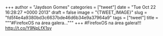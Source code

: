 
+++
author = "Jaydson Gomes"
categories = ["tweet"]
date = "Tue Oct 22 16:28:27 +0000 2013"
draft = false
image = "{TWEET_IMAGE}"
slug = "fd5f4e4a9380bd3c6637bde46d6b34e9a37964a9"
tags = ["tweet"]
title = """#FirefoxOS na área galera..."""
+++
#FirefoxOS na área galera!!! http://t.co/Y9NpLfX1sy
